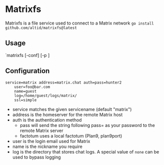 # Matrixfs

Matrixfs is a file service used to connect to a Matrix network
`go install github.com/altid/matrixfs@latest`

## Usage

`matrixfs [-conf] [-p <servicename>]

## Configuration

```
service=matrix address=matrix.chat auth=pass=hunter2
	user=foo@bar.com
	name=guest
	log=/home/guest/logs/matrix/
	ssl=simple
```

- service matches the given servicename (default "matrix")
- address is the homeserver for the remote Matrix host
- auth is the authentication method
    - pass will send the string following pass= as your password to the remote Matrix server
    - factotum uses a local factotum (Plan9, plan9port)
- user is the login email used for Matrix
- name is the nickname you require
-  log is the directory that stores chat logs. A special value of `none` can be used to bypass logging